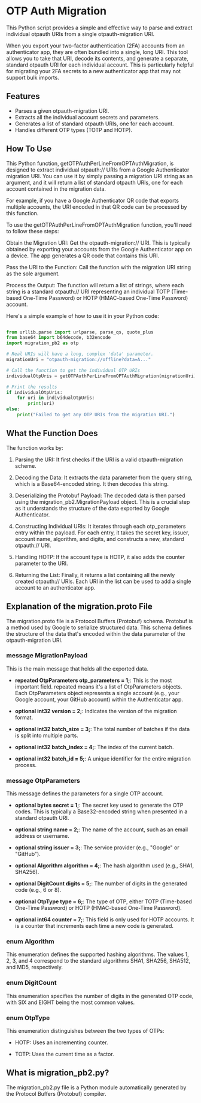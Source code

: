 # OTP Auth Migration
This Python script provides a simple and effective way to parse and extract individual otpauth URIs from a single otpauth-migration URI.

When you export your two-factor authentication (2FA) accounts from an authenticator app, they are often bundled into a single, long URI. This tool allows you to take that URI, decode its contents, and generate a separate, standard otpauth URI for each individual account. This is particularly helpful for migrating your 2FA secrets to a new authenticator app that may not support bulk imports.

## Features
* Parses a given otpauth-migration URI.
* Extracts all the individual account secrets and parameters.
* Generates a list of standard otpauth URIs, one for each account.
* Handles different OTP types (TOTP and HOTP).

## How To Use
This Python function, getOTPAuthPerLineFromOPTAuthMigration, is designed to extract individual otpauth:// URIs from a Google Authenticator migration URI.  You can use it by simply passing a migration URI string as an argument, and it will return a list of standard otpauth URIs, one for each account contained in the migration data.

For example, if you have a Google Authenticator QR code that exports multiple accounts, the URI encoded in that QR code can be processed by this function.

To use the getOTPAuthPerLineFromOPTAuthMigration function, you'll need to follow these steps:

Obtain the Migration URI: Get the otpauth-migration:// URI. This is typically obtained by exporting your accounts from the Google Authenticator app on a device. The app generates a QR code that contains this URI.

Pass the URI to the Function: Call the function with the migration URI string as the sole argument.

Process the Output: The function will return a list of strings, where each string is a standard otpauth:// URI representing an individual TOTP (Time-based One-Time Password) or HOTP (HMAC-based One-Time Password) account.

Here's a simple example of how to use it in your Python code:

```python

from urllib.parse import urlparse, parse_qs, quote_plus
from base64 import b64decode, b32encode
import migration_pb2 as otp

# Real URIs will have a long, complex 'data' parameter.
migrationUri = "otpauth-migration://offline?data=A..." 

# Call the function to get the individual OTP URIs
individualOtpUris = getOTPAuthPerLineFromOPTAuthMigration(migrationUri)

# Print the results
if individualOtpUris:
    for uri in individualOtpUris:
        print(uri)
else:
    print("Failed to get any OTP URIs from the migration URI.")

```
## What the Function Does
The function works by:

1. Parsing the URI: It first checks if the URI is a valid otpauth-migration scheme.

2. Decoding the Data: It extracts the data parameter from the query string, which is a Base64-encoded string. It then decodes this string.

3. Deserializing the Protobuf Payload: The decoded data is then parsed using the migration_pb2.MigrationPayload object. This is a crucial step as it understands the structure of the data exported by Google Authenticator.

4. Constructing Individual URIs: It iterates through each otp_parameters entry within the payload. For each entry, it takes the secret key, issuer, account name, algorithm, and digits, and constructs a new, standard otpauth:// URI.

5. Handling HOTP: If the account type is HOTP, it also adds the counter parameter to the URI.

6. Returning the List: Finally, it returns a list containing all the newly created otpauth:// URIs. Each URI in the list can be used to add a single account to an authenticator app.


## Explanation of the migration.proto File
The migration.proto file is a Protocol Buffers (Protobuf) schema. Protobuf is a method used by Google to serialize structured data. This schema defines the structure of the data that's encoded within the data parameter of the otpauth-migration URI.

### message MigrationPayload
This is the main message that holds all the exported data.

* **repeated OtpParameters otp_parameters = 1;**: This is the most important field. repeated means it's a list of OtpParameters objects. Each OtpParameters object represents a single account (e.g., your Google account, your GitHub account) within the Authenticator app.

* **optional int32 version = 2;**: Indicates the version of the migration format.

* **optional int32 batch_size = 3;**: The total number of batches if the data is split into multiple parts.

* **optional int32 batch_index = 4;**: The index of the current batch.

* **optional int32 batch_id = 5;**: A unique identifier for the entire migration process.

### message OtpParameters
This message defines the parameters for a single OTP account.

* **optional bytes secret = 1;**: The secret key used to generate the OTP codes. This is typically a Base32-encoded string when presented in a standard otpauth URI.

* **optional string name = 2;**: The name of the account, such as an email address or username.

* **optional string issuer = 3;**: The service provider (e.g., "Google" or "GitHub").

* **optional Algorithm algorithm = 4;**: The hash algorithm used (e.g., SHA1, SHA256).

* **optional DigitCount digits = 5;**: The number of digits in the generated code (e.g., 6 or 8).

* **optional OtpType type = 6;**: The type of OTP, either TOTP (Time-based One-Time Password) or HOTP (HMAC-based One-Time Password).

* **optional int64 counter = 7;**: This field is only used for HOTP accounts. It is a counter that increments each time a new code is generated.

### enum Algorithm
This enumeration defines the supported hashing algorithms. The values 1, 2, 3, and 4 correspond to the standard algorithms SHA1, SHA256, SHA512, and MD5, respectively.

### enum DigitCount
This enumeration specifies the number of digits in the generated OTP code, with SIX and EIGHT being the most common values.

### enum OtpType
This enumeration distinguishes between the two types of OTPs:

* HOTP: Uses an incrementing counter.

* TOTP: Uses the current time as a factor.

## What is migration_pb2.py?
The migration_pb2.py file is a Python module automatically generated by the Protocol Buffers (Protobuf) compiler.